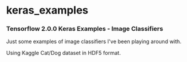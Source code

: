 # keras_examples

### Tensorflow 2.0.0 Keras Examples - Image Classifiers

Just some examples of image classifiers I've been playing around with.

Using Kaggle Cat/Dog dataset in HDF5 format.
